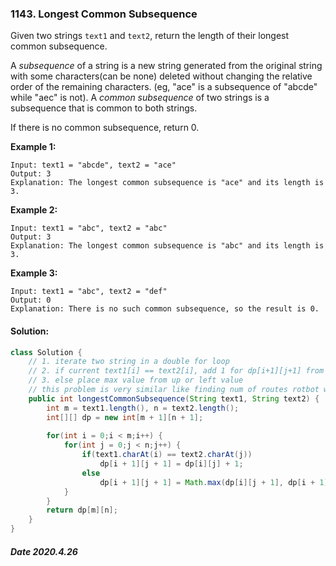 ### 1143. Longest Common Subsequence

Given two strings `text1` and `text2`, return the length of their longest common subsequence.

A *subsequence* of a string is a new string generated from the original string with some characters(can be none) deleted without changing the relative order of the remaining characters. (eg, "ace" is a subsequence of "abcde" while "aec" is not). A *common subsequence* of two strings is a subsequence that is common to both strings.

 

If there is no common subsequence, return 0.

 

**Example 1:**

```
Input: text1 = "abcde", text2 = "ace" 
Output: 3  
Explanation: The longest common subsequence is "ace" and its length is 3.
```

**Example 2:**

```
Input: text1 = "abc", text2 = "abc"
Output: 3
Explanation: The longest common subsequence is "abc" and its length is 3.
```

**Example 3:**

```
Input: text1 = "abc", text2 = "def"
Output: 0
Explanation: There is no such common subsequence, so the result is 0.
```

####  Solution:

```java
class Solution {
    // 1. iterate two string in a double for loop
    // 2. if current text1[i] == text2[i], add 1 for dp[i+1][j+1] from dp[i][j]
    // 3. else place max value from up or left value
    // this problem is very similar like finding num of routes rotbot walk from left top to right bottom.
    public int longestCommonSubsequence(String text1, String text2) {
        int m = text1.length(), n = text2.length();
        int[][] dp = new int[m + 1][n + 1];
        
        for(int i = 0;i < m;i++) {
            for(int j = 0;j < n;j++) {
                if(text1.charAt(i) == text2.charAt(j))
                    dp[i + 1][j + 1] = dp[i][j] + 1;
                else
                    dp[i + 1][j + 1] = Math.max(dp[i][j + 1], dp[i + 1][j]);
            }
        }
        return dp[m][n];
    }
}
```

##### Date 2020.4.26